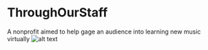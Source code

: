 # ThroughOurStaff 
A nonprofit aimed to help gage an audience into learning new music virtually
![alt text]()
